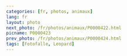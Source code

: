 ```yaml
---
categories: [fr, photos, animaux]
lang: fr
layout: photo
next_photo: /fr/photos/animaux/P0000422.html
picname: P0000423
prev_photo: /fr/photos/animaux/P0000424.html
tags: [Fotofalle, Leopard]
---
```


